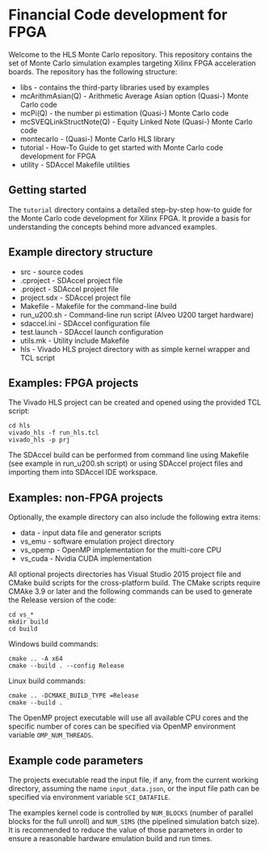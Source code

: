 # Financial Code development for FPGA

Welcome to the HLS Monte Carlo repository. This repository contains the set of Monte Carlo
simulation examples targeting Xilinx FPGA acceleration boards. The repository has the following structure:

- libs - contains the third-party libraries used by examples
- mcArithmAsian(Q) - Arithmetic Average Asian option (Quasi-) Monte Carlo code 
- mcPi(Q) - the number pi estimation (Quasi-) Monte Carlo code 
- mcSVEQLinkStructNote(Q) - Equity Linked Note (Quasi-) Monte Carlo code 
- montecarlo - (Quasi-) Monte Carlo HLS library
- tutorial - How-To Guide to get started with Monte Carlo code development for FPGA
- utility - SDAccel Makefile utilities

## Getting started

The `tutorial` directory contains a detailed step-by-step how-to guide for the Monte Carlo code development for Xilinx FPGA. It provide a basis for understanding the concepts behind more advanced examples.

## Example directory structure

 - src - source codes
 - .cproject - SDAccel project file
 - .project - SDAccel project file
 - project.sdx - SDAccel project file
 - Makefile - Makefile for the command-line build
 - run_u200.sh - Command-line run script (Alveo U200 target hardware)
 - sdaccel.ini - SDAccel configuration file
 - test.launch - SDAccel launch configuration
 - utils.mk - Utility include Makefile
 - hls - Vivado HLS project directory with as simple kernel wrapper and TCL script

## Examples: FPGA projects

The Vivado HLS project can be created and opened using the provided TCL script:

```
cd hls
vivado_hls -f run_hls.tcl
vivado_hls -p prj
```

The SDAccel build can be performed from command line using Makefile (see example in run_u200.sh script) or using SDAccel project files and importing them into SDAccel IDE workspace.

## Examples: non-FPGA projects

Optionally, the example directory can also include the following extra items:
 - data - input data file and generator scripts   
 - vs_emu - software emulation project directory
 - vs_opemp - OpenMP implementation for the multi-core CPU 
 - vs_cuda - Nvidia CUDA implementation

All optional projects directories has Visual Studio 2015 project file and CMake build scripts for the cross-platform build.
The CMake scripts require CMAke 3.9 or later and the following commands can be used to generate the Release version of the code:

```
cd vs_*
mkdir build
cd build
```

Windows build commands:

```
cmake .. -A x64
cmake --build . --config Release
```

Linux build commands:

```
cmake .. -DCMAKE_BUILD_TYPE =Release
cmake --build .
```

The OpenMP project executable will use all available CPU cores and the specific number of cores can be specified via OpenMP environment variable `OMP_NUM_THREADS`.

## Example code parameters

The projects executable read the input file, if any, from the current working directory, assuming the name `input_data.json`, or the input file path can be specified via environment variable `SCI_DATAFILE`.

The examples kernel code is controlled by `NUM_BLOCKS` (number of parallel blocks for the full unroll) and `NUM_SIMS` (the pipelined simulation batch size). It is recommended to reduce the value of those parameters in order to ensure a reasonable hardware emulation build and run times.


